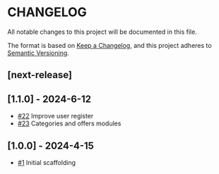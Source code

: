 # CHANGELOG
All notable changes to this project will be documented in this file.

The format is based on  [Keep a Changelog](http://keepachangelog.com/en/1.0.0/), 
and this project adheres to [Semantic Versioning](http://semver.org/spec/v2.0.0.html).

## [next-release]

## [1.1.0] - 2024-6-12
- [#22](https://github.com/dancrewzus/tech-talent-hub-api/pull/22) Improve user register
- [#23](https://github.com/dancrewzus/tech-talent-hub-api/pull/23) Categories and offers modules
  
## [1.0.0] - 2024-4-15
- [#1](https://github.com/dancrewzus/tech-talent-hub-api/pull/1) Initial scaffolding
